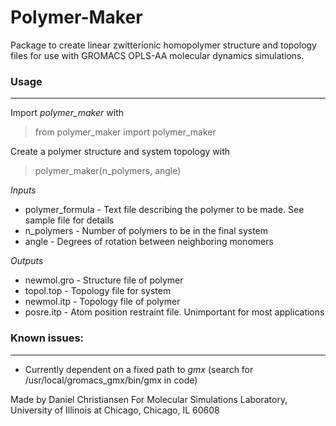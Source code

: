 # Polymer-Maker
Package to create linear zwitterionic homopolymer structure and topology files for use with GROMACS OPLS-AA molecular dynamics simulations.
### Usage
---
Import _polymer_maker_ with
> from polymer_maker import polymer_maker

Create a polymer structure and system topology with
> polymer_maker(n_polymers, angle)

_Inputs_

* polymer_formula - Text file describing the polymer to be made. See sample file for details
* n_polymers - Number of polymers to be in the final system
* angle - Degrees of rotation between neighboring monomers

_Outputs_

* newmol.gro - Structure file of polymer
* topol.top - Topology file for system
* newmol.itp - Topology file of polymer
* posre.itp - Atom position restraint file. Unimportant for most applications

### Known issues:
---
- Currently dependent on a fixed path to _gmx_ (search for /usr/local/gromacs_gmx/bin/gmx in code)

Made by Daniel Christiansen
For Molecular Simulations Laboratory, University of Illinois at Chicago, Chicago, IL 60608
